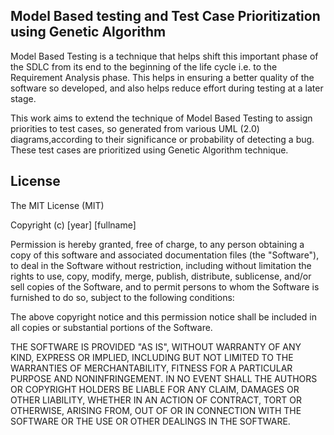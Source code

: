 ## Model Based testing and Test Case Prioritization using Genetic Algorithm

Model Based Testing is a technique that helps shift this important phase of the SDLC from its end to the beginning of the life cycle i.e. to the Requirement Analysis phase. This helps in ensuring a better quality of the software so developed, and also helps reduce effort during testing at a later stage.

This work aims to extend the technique of Model Based Testing to assign priorities to test cases, so generated from various UML (2.0) diagrams,according to their significance or probability of detecting a bug. These test cases are prioritized using Genetic Algorithm technique.

## License

The MIT License (MIT)

Copyright (c) [year] [fullname]

Permission is hereby granted, free of charge, to any person obtaining a copy
of this software and associated documentation files (the "Software"), to deal
in the Software without restriction, including without limitation the rights
to use, copy, modify, merge, publish, distribute, sublicense, and/or sell
copies of the Software, and to permit persons to whom the Software is
furnished to do so, subject to the following conditions:

The above copyright notice and this permission notice shall be included in all
copies or substantial portions of the Software.

THE SOFTWARE IS PROVIDED "AS IS", WITHOUT WARRANTY OF ANY KIND, EXPRESS OR
IMPLIED, INCLUDING BUT NOT LIMITED TO THE WARRANTIES OF MERCHANTABILITY,
FITNESS FOR A PARTICULAR PURPOSE AND NONINFRINGEMENT. IN NO EVENT SHALL THE
AUTHORS OR COPYRIGHT HOLDERS BE LIABLE FOR ANY CLAIM, DAMAGES OR OTHER
LIABILITY, WHETHER IN AN ACTION OF CONTRACT, TORT OR OTHERWISE, ARISING FROM,
OUT OF OR IN CONNECTION WITH THE SOFTWARE OR THE USE OR OTHER DEALINGS IN THE
SOFTWARE.
